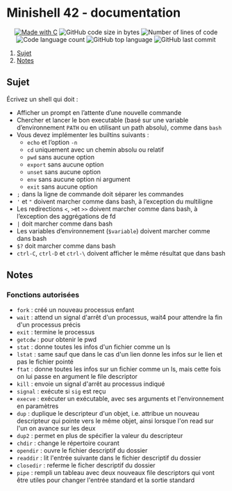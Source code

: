 # Minishell 42 - documentation

<p align="center">
    <a href="https://www.cprogramming.com/"><img alt="Made with C" src="https://img.shields.io/badge/Made%20with-C-1f425f.svg"/></a>
    <img alt="GitHub code size in bytes" src="https://img.shields.io/github/languages/code-size/bylkuss/minishell?color=lightblue" />
    <img alt="Number of lines of code" src="https://img.shields.io/tokei/lines/github/bylkuss/minishell?color=critical" />
    <img alt="Code language count" src="https://img.shields.io/github/languages/count/bylkuss/minishell?color=yellow" />
    <img alt="GitHub top language" src="https://img.shields.io/github/languages/top/bylkuss/minishell?color=blue" />
    <img alt="GitHub last commit" src="https://img.shields.io/github/last-commit/bylkuss/minishell?color=green" />
</p>


1. [Sujet](#sujet)
2. [Notes](#notes)

## Sujet
Écrivez un shell qui doit :
- Afficher un prompt en l’attente d’une nouvelle commande
- Chercher et lancer le bon executable (basé sur une variable d’environnement `PATH` ou en utilisant un path absolu), comme dans `bash`
- Vous devez implémenter les builtins suivants :
  - `echo` et l’option `-n`
  - `cd` uniquement avec un chemin absolu ou relatif
  - `pwd` sans aucune option
  - `export` sans aucune option
  - `unset` sans aucune option
  - `env` sans aucune option ni argument
  - `exit` sans aucune option
- `;` dans la ligne de commande doit séparer les commandes
- `'` et `"` doivent marcher comme dans bash, à l’exception du multiligne
- Les redirections `<`, `>`et `>>` doivent marcher comme dans bash, à l’exception des aggrégations de fd
- `|` doit marcher comme dans bash
- Les variables d’environnement (`$variable`) doivent marcher comme dans bash
- `$?` doit marcher comme dans bash
- `ctrl-C`, `ctrl-D` et `ctrl-\` doivent afficher le même résultat que dans bash

## Notes

### Fonctions autorisées
- `fork` : créé un nouveau processus enfant
- `wait` : attend un signal d'arrêt d'un processus, wait4 pour attendre la fin d'un processus précis
- `exit` : termine le processus
- `getcdw` : pour obtenir le pwd
- `stat` : donne toutes les infos d'un fichier comme un ls
- `lstat` : same sauf que dans le cas d'un lien donne les infos sur le lien et pas le fichier pointé
- `ftat` : donne toutes les infos sur un fichier comme un ls, mais cette fois on lui passe en argument le file descriptor
- `kill` : envoie un signal d'arrêt au processus indiqué
- `signal` : exécute  si `sig` est reçu
- `execve` : exécuter un exécutable, avec ses arguments et l'environnement en paramètres
- `dup` : duplique le descripteur d'un objet, i.e. attribue un nouveau descripteur qui pointe vers le même objet, ainsi lorsque l'on read sur l'un on avance sur les deux
- `dup2` : permet en plus de spécifier la valeur du descripteur
- `chdir` :  change le répertoire courant
- `opendir` : ouvre le fichier descriptif du dossier
- `readdir` : lit l'entrée suivante dans le fichier descriptif du dossier
- `closedir` : referme le ficher descriptif du dossier
- `pipe` : rempli un tableau avec deux nouveaux file descriptors qui vont être utiles pour changer l'entrée standard et la sortie standard
